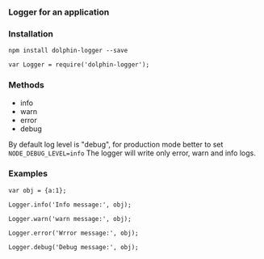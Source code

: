 ### Logger for an application

### Installation
```npm install dolphin-logger --save```

```
var Logger = require('dolphin-logger');
```

### Methods

* info
* warn
* error
* debug

By default log level is "debug", for production mode better to set `NODE_DEBUG_LEVEL=info` The logger will write only error, warn and info logs.

### Examples

```
var obj = {a:1};

Logger.info('Info message:', obj);

Logger.warn('warn message:', obj);

Logger.error('Wrror message:', obj);

Logger.debug('Debug message:', obj);

```
